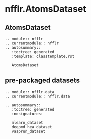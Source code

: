 # nfflr.AtomsDataset

## AtomsDataset

```{eval-rst}
.. module:: nfflr
.. currentmodule:: nfflr
.. autosummary::
   :toctree: generated
   :template: classtemplate.rst

   AtomsDataset
```



## pre-packaged datasets

```{eval-rst}
.. module:: nfflr.data
.. currentmodule:: nfflr.data

.. autosummary::
   :toctree: generated
   :nosignatures:

   mlearn_dataset
   deepmd_hea_dataset
   vasprun_dataset
```
